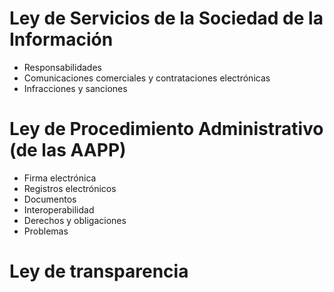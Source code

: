 


# Ley de Servicios de la Sociedad de la Información

- Responsabilidades
- Comunicaciones comerciales y contrataciones electrónicas
- Infracciones y sanciones


# Ley de Procedimiento Administrativo (de las AAPP)

- Firma electrónica
- Registros electrónicos
- Documentos
- Interoperabilidad
- Derechos y obligaciones
- Problemas

# Ley de transparencia


